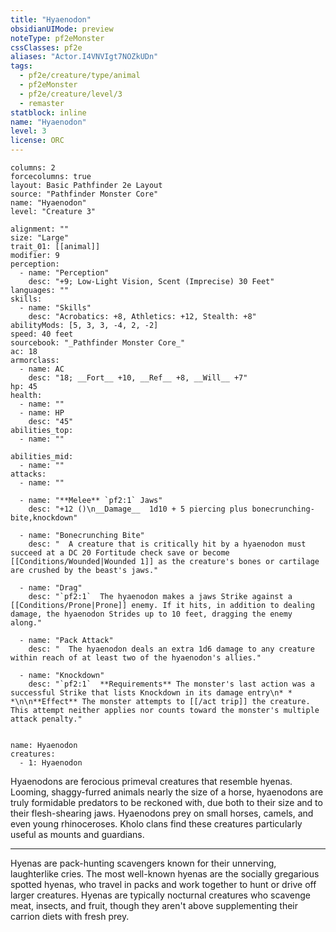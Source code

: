 ```yaml
---
title: "Hyaenodon"
obsidianUIMode: preview
noteType: pf2eMonster
cssClasses: pf2e
aliases: "Actor.I4VNVIgt7NOZkUDn" 
tags:
  - pf2e/creature/type/animal
  - pf2eMonster
  - pf2e/creature/level/3
  - remaster
statblock: inline
name: "Hyaenodon"
level: 3
license: ORC
---
```


```statblock
columns: 2
forcecolumns: true
layout: Basic Pathfinder 2e Layout
source: "Pathfinder Monster Core"
name: "Hyaenodon"
level: "Creature 3"

alignment: ""
size: "Large"
trait_01: [[animal]]
modifier: 9
perception:
  - name: "Perception"
    desc: "+9; Low-Light Vision, Scent (Imprecise) 30 Feet"
languages: ""
skills:
  - name: "Skills"
    desc: "Acrobatics: +8, Athletics: +12, Stealth: +8"
abilityMods: [5, 3, 3, -4, 2, -2]
speed: 40 feet
sourcebook: "_Pathfinder Monster Core_"
ac: 18
armorclass:
  - name: AC
    desc: "18; __Fort__ +10, __Ref__ +8, __Will__ +7"
hp: 45
health:
  - name: ""
  - name: HP
    desc: "45"
abilities_top:
  - name: ""

abilities_mid:
  - name: ""
attacks:
  - name: ""

  - name: "**Melee** `pf2:1` Jaws"
    desc: "+12 ()\n__Damage__  1d10 + 5 piercing plus bonecrunching-bite,knockdown"

  - name: "Bonecrunching Bite"
    desc: "  A creature that is critically hit by a hyaenodon must succeed at a DC 20 Fortitude check save or become [[Conditions/Wounded|Wounded 1]] as the creature's bones or cartilage are crushed by the beast's jaws."

  - name: "Drag"
    desc: "`pf2:1`  The hyaenodon makes a jaws Strike against a [[Conditions/Prone|Prone]] enemy. If it hits, in addition to dealing damage, the hyaenodon Strides up to 10 feet, dragging the enemy along."

  - name: "Pack Attack"
    desc: "  The hyaenodon deals an extra 1d6 damage to any creature within reach of at least two of the hyaenodon's allies."

  - name: "Knockdown"
    desc: "`pf2:1`  **Requirements** The monster's last action was a successful Strike that lists Knockdown in its damage entry\n* * *\n\n**Effect** The monster attempts to [[/act trip]] the creature. This attempt neither applies nor counts toward the monster's multiple attack penalty."
 
```

```encounter-table
name: Hyaenodon
creatures:
  - 1: Hyaenodon
```



Hyaenodons are ferocious primeval creatures that resemble hyenas. Looming, shaggy-furred animals nearly the size of a horse, hyaenodons are truly formidable predators to be reckoned with, due both to their size and to their flesh-shearing jaws. Hyaenodons prey on small horses, camels, and even young rhinoceroses. Kholo clans find these creatures particularly useful as mounts and guardians.

* * *

Hyenas are pack-hunting scavengers known for their unnerving, laughterlike cries. The most well-known hyenas are the socially gregarious spotted hyenas, who travel in packs and work together to hunt or drive off larger creatures. Hyenas are typically nocturnal creatures who scavenge meat, insects, and fruit, though they aren't above supplementing their carrion diets with fresh prey.

